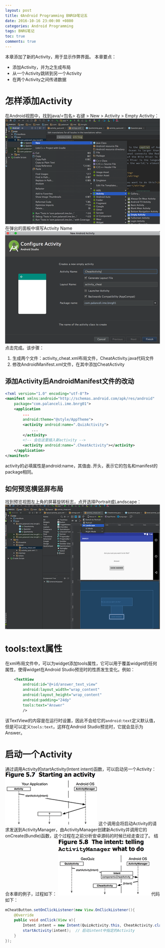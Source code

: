 ```yaml
---
layout: post
title: 《Android Programming BNRG》笔记五
date: 2016-10-16 23:00:00 +0800
categories: Android Programming
tags: BNRG笔记
toc: true
comments: true
---
```

本章添加了新的Activity，用于显示作弊界面。
本章要点：
- 添加Activity，并为之生成布局
- 从一个Activity跳转到另一个Activity
- 在两个Activity之间传递数据

<!-- more -->
# 怎样添加Activity
在Android视图中，找到java/<包名> 右键 > New > Activity > Empty Activity：
![](1016AndroidProgrammingBNRG05/img01.png)
在弹出的面板中填写Activity Name
![](1016AndroidProgrammingBNRG05/img02.png)
点击完成。该步骤：
1. 生成两个文件：activity_cheat.xml布局文件，CheatActivity.java代码文件
2. 修改AndroidManifest.xml文件，在其中添加CheatActivity

## 添加Activity后AndroidManifest文件的改动
``` xml
<?xml version="1.0" encoding="utf-8"?>
<manifest xmlns:android="http://schemas.android.com/apk/res/android"
    package="com.palanceli.ime.bnrg01">
    <application
        ...
        android:theme="@style/AppTheme">
        <activity android:name=".QuizActivity">
            ...
        </activity>
        <!-- 会在这里插入新activity -->
        <activity android:name=".CheatActivity"></activity> 
    </application>
</manifest>
```
activity的必填属性是android:name，其值由`.`开头，表示它的包名和manifest的package相同。

## 如何预览横竖屏布局
找到预览视图左上角的屏幕旋转标志，点开选择Portrait或Landscape：
![](1016AndroidProgrammingBNRG05/img03.png)

# tools:text属性
在xml布局文件中，可以为widget添加tools属性，它可以用于覆盖widget的任何属性，使得widget在Android Studio预览时的性质发生变化。例如：
``` xml
    <TextView
        android:id="@+id/answer_text_view"
        android:layout_width="wrap_content"
        android:layout_height="wrap_content"
        android:padding="24dp"
        tools:text="Answer"
        />
```
该TextView的内容是在运行时设置，因此不会给它的`android:text`定义默认值，但是可以定义`tools:text`，这样在Android Studio预览时，它就会显示为Answer。

# 启动一个Activity
通过调用Activity的startActivity(Intent intent)函数，可以启动另一个Activity：
![](1016AndroidProgrammingBNRG05/img04.png)
这个调用会将启动Activity的请求发送到ActivityManager，由ActivityManager创建新Activity并调用它的onCreate(Bundle)函数，这个过程在之前分析安卓源码的时候已经走查过了。
结合本章的例子，过程如下：
![](1016AndroidProgrammingBNRG05/img05.png)
代码如下：
``` java
mCheatButton.setOnClickListener(new View.OnClickListener(){
    @Override
    public void onClick(View v){
        Intent intent = new Intent(QuizActivity.this, CheatActivity.class);
        startActivity(intent);	// 启动intent中指定的Activity
    }
});
```